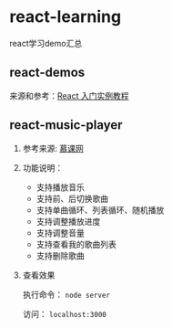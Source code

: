 # react-learning

react学习demo汇总


## react-demos

来源和参考：[React 入门实例教程](http://www.ruanyifeng.com/blog/2015/03/react.html)


## react-music-player

1. 参考来源: [慕课网](http://www.imooc.com/learn/868)

2. 功能说明：

	- 支持播放音乐
	- 支持前、后切换歌曲
	- 支持单曲循环、列表循环、随机播放
	- 支持调整播放进度
	- 支持调整音量
	- 支持查看我的歌曲列表
	- 支持删除歌曲

3. 查看效果

	执行命令： `node server`

	访问： `localhost:3000`
